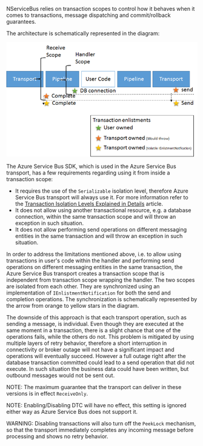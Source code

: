NServiceBus relies on transaction scopes to control how it behaves when it comes to transactions, message dispatching and commit/rollback guarantees. 

The architecture is schematically represented in the diagram:

![Transactions v6](transactions-v6.png)

The Azure Service Bus SDK, which is used in the Azure Service Bus transport, has a few requirements regarding using it from inside a transaction scope:
* It requires the use of the `Serializable` isolation level, therefore Azure Service Bus transport will always use it. For more information refer to the [Transaction Isolation Levels Explained in Details](http://dotnetspeak.com/2013/04/transaction-isolation-levels-explained-in-details/) article. 
* It does not allow using another transactional resource, e.g. a database connection, within the same transaction scope and will throw an exception in such situation.
* It does not allow performing send operations on different messaging entities in the same transaction and will throw an exception in such situation.

In order to address the limitations mentioned above, i.e. to allow using transactions in user's code within the handler and performing send operations on different messaging entities in the same transaction, the Azure Service Bus transport creates a transaction scope that is independent from transaction scope wrapping the handler. The two scopes are isolated from each other. They are synchronized using an implementation of `IEnlistmentNotification` for both the send and completion operations. The synchronization is schematically represented by the arrow from orange to yellow stars in the diagram.

The downside of this approach is that each transport operation, such as sending a message, is individual. Even though they are executed at the same moment in a transaction, there is a slight chance that one of the operations fails, while the others do not. This problem is mitigated by using multiple layers of retry behavior, therefore a short interruption in connectivity or broker outage will not have a significant impact and operations will eventually succeed. However a full outage right after the database transaction committed could lead to a send operation that did not execute. In such situation the business data could have been written, but outbound messages would not be sent out.

NOTE: The maximum guarantee that the transport can deliver in these versions is in effect `ReceiveOnly`. 

NOTE: Enabling/Disabling DTC will have no effect, this setting is ignored either way as Azure Service Bus does not support it.

WARNING: Disabling transactions will also turn off the `PeekLock` mechanism, so that the transport immediately completes any incoming message before processing and shows no retry behavior. 